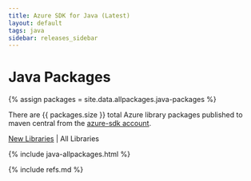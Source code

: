 ```yaml
---
title: Azure SDK for Java (Latest)
layout: default
tags: java
sidebar: releases_sidebar
---
```


# Java Packages

{% assign packages = site.data.allpackages.java-packages %}

There are {{ packages.size }} total Azure library packages published to maven central from the [azure-sdk account](https://search.maven.org/search?q=g:com.microsoft.azure%20OR%20g:com.azure).

[New Libraries](../java.md) | All Libraries

{% include java-allpackages.html %}

{% include refs.md %}
